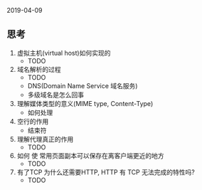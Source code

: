 2019-04-09

## 思考
1. 虚拟主机(virtual host)如何实现的
    - TODO
2. 域名解析的过程
    - TODO
    - DNS(Domain Name Service 域名服务)
    - 多级域名是怎么回事
3. 理解媒体类型的意义(MIME type, Content-Type)
    - 如何处理
4. 空行的作用
    - 结束符
5. 理解代理真正的作用
    - TODO
6. 如何 使 常用页面副本可以保存在离客户端更近的地方
    - TODO
7. 有了TCP 为什么还需要HTTP, HTTP 有 TCP 无法完成的特性吗?
    - TODO
    